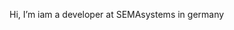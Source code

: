 Hi, I’m iam a developer at SEMAsystems in germany

<!---
LukSemasS/LukSemasS is a ✨ special ✨ repository because its `README.md` (this file) appears on your GitHub profile.
You can click the Preview link to take a look at your changes.
--->
